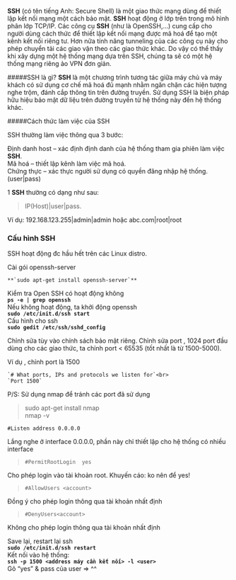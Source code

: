 **SSH** (có tên tiếng Anh: Secure Shell) là một giao thức mạng dùng để thiết lập kết nối mạng một cách bảo mật.
**SSH** hoạt động ở lớp trên trong mô hình phân lớp TCP/IP. Các công cụ **SSH** (như là OpenSSH,…) cung cấp cho người dùng cách thức để thiết lập kết nối mạng được mã hoá để tạo một kênh kết nối riêng tư. Hơn nữa tính năng tunneling của các công cụ này cho phép chuyển tải các giao vận theo các giao thức khác. Do vậy có thể thấy khi xây dựng một hệ thống mạng dựa trên SSH, chúng ta sẽ có một hệ thống mạng riêng ảo VPN đơn giản.

#####SSH là gì?
**SSH** là một chương trình tương tác giữa máy chủ và máy khách có sử dụng cơ chế mã hoá đủ mạnh nhằm ngăn chặn các hiện tượng nghe trộm, đánh cắp thông tin trên đường truyền. Sử dụng SSH là biện pháp hữu hiệu bảo mật dữ liệu trên đường truyền từ hệ thống này đến hệ thống khác.

#####Cách thức làm việc của SSH

SSH thường làm việc thông qua 3 bước:

Định danh host – xác định định danh của hệ thống tham gia phiên làm việc **SSH**.<br>
Mã hoá – thiết lập kênh làm việc mã hoá.<br>
Chứng thực – xác thực người sử dụng có quyền đăng nhập hệ thống.(user|pass)<br>

1 **SSH** thường có dạng như sau:

>IP(Host)|user|pass.

Ví dụ: 192.168.123.255|admin|admin hoặc abc.com|root|root

### Cấu hình SSH

SSH hoạt động đc hầu hết trên các Linux distro.

Cài gói openssh-server
 
	**`sudo apt-get install openssh-server`**

Kiểm tra Open SSH có hoạt động không<br>
	**`ps -e | grep openssh`**<br>
Nếu không hoạt động, ta khởi động openssh<br>
	**`sudo /etc/init.d/ssh start`**<br>
Cấu hình cho ssh<br>
	**`sudo gedit /etc/ssh/sshd_config`**
	
Chỉnh sửa tùy vào chính sách bảo mật riêng. 
Chỉnh sửa port , 1024 port đầu dùng cho các giao thức, ta chỉnh port < 65535 (tốt nhất là từ 1500-5000). 

Ví dụ , chỉnh port là 1500

	`# What ports, IPs and protocols we listen for`<br>
	`Port 1500`
	
P/S: Sử dụng nmap để tránh các port đã sử dụng

>	sudo apt-get install nmap<br>
>	nmap -v <IP address>
	
	
`#Listen address 0.0.0.0`

Lắng nghe ở interface 0.0.0.0, phần này chỉ thiết lập cho hệ thống có nhiều interface

>`#PermitRootLogin  yes`

Cho phép login vào tài khoản root. Khuyến cáo: ko nên để yes!

>`#AllowUsers <account>`

Đồng ý cho phép login thông qua tài khoản nhất định

>`#DenyUsers<account>`

Không cho phép login thông qua tài khoản nhất định

Save lại, restart lại ssh<br>
	**`sudo /etc/init.d/ssh restart`**<br>
Kết nối vào hệ thống:<br>
	**`ssh -p 1500 <address máy cần kết nối> -l <user>`**<br>
Gõ “yes” & pass của user => ^^


